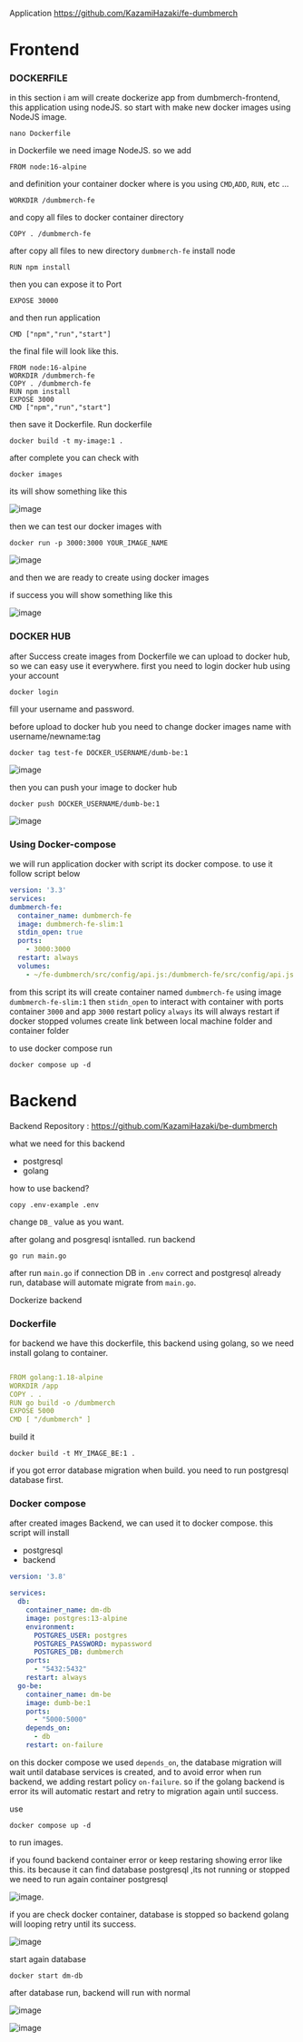Application https://github.com/KazamiHazaki/fe-dumbmerch

# Frontend 

### DOCKERFILE

in this section i am will create dockerize app from dumbmerch-frontend, this application using nodeJS. so start with make new docker images using NodeJS image.

```shell
nano Dockerfile
```
in Dockerfile we need image NodeJS. so we add

```shell
FROM node:16-alpine 
```
and definition your container docker where is you using `CMD`,`ADD`, `RUN`, etc ... 
```shell
WORKDIR /dumbmerch-fe
```
and copy all files to docker container directory 

```shell
COPY . /dumbmerch-fe
```
after copy all files to new directory `dumbmerch-fe` install node

```shell
RUN npm install
```
then you can expose it to Port

```shell
EXPOSE 30000
```

and then run application 

```shell
CMD ["npm","run","start"]
```

the final file will look like this.

```shell
FROM node:16-alpine
WORKDIR /dumbmerch-fe
COPY . /dumbmerch-fe
RUN npm install
EXPOSE 3000
CMD ["npm","run","start"]
```

then save it Dockerfile. Run dockerfile 

```shell
docker build -t my-image:1 .
```

after complete you can check with 

```shell
docker images
```

its will show something like this 

![image](https://user-images.githubusercontent.com/56806850/222889999-0d5b098e-a8a5-48d2-9255-04fce9d0c1ac.png)

then we can test our docker images with 

```shell
docker run -p 3000:3000 YOUR_IMAGE_NAME
```

![image](https://user-images.githubusercontent.com/56806850/222890507-063e08c2-74d6-4892-9022-4efb3d21c55b.png)

and then we are ready to create using docker images 

if success you will show something like this 

![image](https://user-images.githubusercontent.com/56806850/222891026-5c975363-cd88-48d6-a9d8-97b3f5821ba1.png)



### DOCKER HUB

after Success create images from Dockerfile we can upload to docker hub, so we can easy use it everywhere. first you need to login docker hub using your account 


```shell
docker login
```

fill your username and password.



before upload to docker hub you need to change docker images name with username/newname:tag


```shell
docker tag test-fe DOCKER_USERNAME/dumb-be:1
```

![image](https://user-images.githubusercontent.com/56806850/222891358-42ae2cea-1101-43bf-90b1-d973db339991.png)

then you can push your image to docker hub 

```shell
docker push DOCKER_USERNAME/dumb-be:1
```

![image](https://user-images.githubusercontent.com/56806850/222891809-36a28199-2182-4396-96c2-8f813459c13b.png)


### Using Docker-compose

 we will run application docker  with script its docker compose. to use it follow script below
 
 ```yaml
version: '3.3'
services:
 dumbmerch-fe:
   container_name: dumbmerch-fe
   image: dumbmerch-fe-slim:1
   stdin_open: true
   ports:
     - 3000:3000
   restart: always
   volumes:
     - ~/fe-dumbmerch/src/config/api.js:/dumbmerch-fe/src/config/api.js # create link to local file
 ```

from this script its will create 
container named `dumbmerch-fe` 
using image `dumbmerch-fe-slim:1` 
then `stidn_open` to interact with container
with ports container `3000` and app `3000`
restart policy `always` its will always restart if docker stopped
volumes create link between local machine folder and container folder

to use docker compose run 

```shell
docker compose up -d
```


# Backend

Backend Repository :  https://github.com/KazamiHazaki/be-dumbmerch

what we need for this backend 

- postgresql
- golang

how to use backend?

```shell
copy .env-example .env
```

change `DB_` value as you want.

after golang and posgresql isntalled. run backend 

```shell
go run main.go
```

after run `main.go` if connection DB in `.env` correct and postgresql already run, database will automate migrate from `main.go`.


Dockerize backend 

### Dockerfile

for backend we have this dockerfile, this backend using golang, so we need install golang to container.

```yaml

FROM golang:1.18-alpine
WORKDIR /app
COPY . .
RUN go build -o /dumbmerch
EXPOSE 5000
CMD [ "/dumbmerch" ]

```
build it 

```shell
docker build -t MY_IMAGE_BE:1 .
```

if you got error database migration when build. you need to run postgresql database first. 

### Docker compose 

after created images Backend, we can used it to docker compose. this script will install

- postgresql
- backend


```yaml
version: '3.8'

services:
  db:
    container_name: dm-db
    image: postgres:13-alpine
    environment:
      POSTGRES_USER: postgres
      POSTGRES_PASSWORD: mypassword
      POSTGRES_DB: dumbmerch
    ports:
      - "5432:5432"
    restart: always
  go-be:
    container_name: dm-be
    image: dumb-be:1
    ports:
      - "5000:5000"
    depends_on:
      - db
    restart: on-failure
```

on this docker compose we used `depends_on`, the database migration will wait until database services is created, and to avoid error when run backend, we adding restart policy `on-failure`. so if the golang backend is error its will automatic restart and retry to migration again until success.

use 

```shell
docker compose up -d
```

to run images.

if you found backend container error or keep restaring showing error like this. its because it can find database postgresql ,its not running or stopped  we need to run again container postgresql

![image](https://user-images.githubusercontent.com/56806850/222936273-f0253bdc-ee29-4f17-8297-394e9a742dde.png).

if you are check docker container, database is stopped  so backend golang will looping retry until its success. 

![image](https://user-images.githubusercontent.com/56806850/222936372-120bf47b-7f75-4ac1-af0d-1debcfd87424.png)

start again database 

```shell
docker start dm-db
```

after database run, backend will run with normal

![image](https://user-images.githubusercontent.com/56806850/222936467-03a341d6-f4cb-4a3c-ad06-12438940837f.png)


![image](https://user-images.githubusercontent.com/56806850/222936462-3c1ba4dd-221d-4512-800d-5808fc65b582.png)




